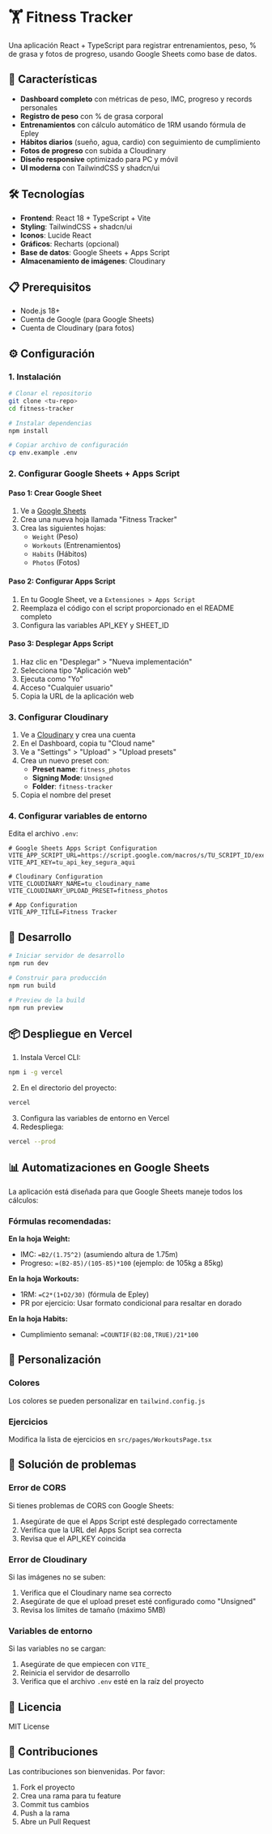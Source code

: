 # 🏋️ Fitness Tracker

Una aplicación React + TypeScript para registrar entrenamientos, peso, % de grasa y fotos de progreso, usando Google Sheets como base de datos.

## 🚀 Características

- **Dashboard completo** con métricas de peso, IMC, progreso y records personales
- **Registro de peso** con % de grasa corporal
- **Entrenamientos** con cálculo automático de 1RM usando fórmula de Epley
- **Hábitos diarios** (sueño, agua, cardio) con seguimiento de cumplimiento
- **Fotos de progreso** con subida a Cloudinary
- **Diseño responsive** optimizado para PC y móvil
- **UI moderna** con TailwindCSS y shadcn/ui

## 🛠️ Tecnologías

- **Frontend**: React 18 + TypeScript + Vite
- **Styling**: TailwindCSS + shadcn/ui
- **Iconos**: Lucide React
- **Gráficos**: Recharts (opcional)
- **Base de datos**: Google Sheets + Apps Script
- **Almacenamiento de imágenes**: Cloudinary

## 📋 Prerequisitos

- Node.js 18+ 
- Cuenta de Google (para Google Sheets)
- Cuenta de Cloudinary (para fotos)

## ⚙️ Configuración

### 1. Instalación

```bash
# Clonar el repositorio
git clone <tu-repo>
cd fitness-tracker

# Instalar dependencias
npm install

# Copiar archivo de configuración
cp env.example .env
```

### 2. Configurar Google Sheets + Apps Script

#### Paso 1: Crear Google Sheet
1. Ve a [Google Sheets](https://sheets.google.com)
2. Crea una nueva hoja llamada "Fitness Tracker"
3. Crea las siguientes hojas:
   - `Weight` (Peso)
   - `Workouts` (Entrenamientos) 
   - `Habits` (Hábitos)
   - `Photos` (Fotos)

#### Paso 2: Configurar Apps Script
1. En tu Google Sheet, ve a `Extensiones > Apps Script`
2. Reemplaza el código con el script proporcionado en el README completo
3. Configura las variables API_KEY y SHEET_ID

#### Paso 3: Desplegar Apps Script
1. Haz clic en "Desplegar" > "Nueva implementación"
2. Selecciona tipo "Aplicación web"
3. Ejecuta como "Yo"
4. Acceso "Cualquier usuario"
5. Copia la URL de la aplicación web

### 3. Configurar Cloudinary

1. Ve a [Cloudinary](https://cloudinary.com) y crea una cuenta
2. En el Dashboard, copia tu "Cloud name"
3. Ve a "Settings" > "Upload" > "Upload presets"
4. Crea un nuevo preset con:
   - **Preset name**: `fitness_photos`
   - **Signing Mode**: `Unsigned`
   - **Folder**: `fitness-tracker`
5. Copia el nombre del preset

### 4. Configurar variables de entorno

Edita el archivo `.env`:

```env
# Google Sheets Apps Script Configuration
VITE_APP_SCRIPT_URL=https://script.google.com/macros/s/TU_SCRIPT_ID/exec
VITE_API_KEY=tu_api_key_segura_aqui

# Cloudinary Configuration
VITE_CLOUDINARY_NAME=tu_cloudinary_name
VITE_CLOUDINARY_UPLOAD_PRESET=fitness_photos

# App Configuration
VITE_APP_TITLE=Fitness Tracker
```

## 🚀 Desarrollo

```bash
# Iniciar servidor de desarrollo
npm run dev

# Construir para producción
npm run build

# Preview de la build
npm run preview
```

## 📦 Despliegue en Vercel

1. Instala Vercel CLI:
```bash
npm i -g vercel
```

2. En el directorio del proyecto:
```bash
vercel
```

3. Configura las variables de entorno en Vercel
4. Redespliega:
```bash
vercel --prod
```

## 📊 Automatizaciones en Google Sheets

La aplicación está diseñada para que Google Sheets maneje todos los cálculos:

### Fórmulas recomendadas:

**En la hoja Weight:**
- IMC: `=B2/(1.75^2)` (asumiendo altura de 1.75m)
- Progreso: `=(B2-85)/(105-85)*100` (ejemplo: de 105kg a 85kg)

**En la hoja Workouts:**
- 1RM: `=C2*(1+D2/30)` (fórmula de Epley)
- PR por ejercicio: Usar formato condicional para resaltar en dorado

**En la hoja Habits:**
- Cumplimiento semanal: `=COUNTIF(B2:D8,TRUE)/21*100`

## 🎨 Personalización

### Colores
Los colores se pueden personalizar en `tailwind.config.js`

### Ejercicios
Modifica la lista de ejercicios en `src/pages/WorkoutsPage.tsx`

## 🐛 Solución de problemas

### Error de CORS
Si tienes problemas de CORS con Google Sheets:
1. Asegúrate de que el Apps Script esté desplegado correctamente
2. Verifica que la URL del Apps Script sea correcta
3. Revisa que el API_KEY coincida

### Error de Cloudinary
Si las imágenes no se suben:
1. Verifica que el Cloudinary name sea correcto
2. Asegúrate de que el upload preset esté configurado como "Unsigned"
3. Revisa los límites de tamaño (máximo 5MB)

### Variables de entorno
Si las variables no se cargan:
1. Asegúrate de que empiecen con `VITE_`
2. Reinicia el servidor de desarrollo
3. Verifica que el archivo `.env` esté en la raíz del proyecto

## 📝 Licencia

MIT License

## 🤝 Contribuciones

Las contribuciones son bienvenidas. Por favor:
1. Fork el proyecto
2. Crea una rama para tu feature
3. Commit tus cambios
4. Push a la rama
5. Abre un Pull Request